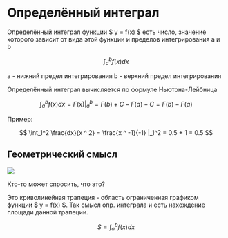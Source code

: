 # Определённый интеграл

Определённый интеграл функции $ y = f(x) $ есть число, значение которого зависит от вида этой функции и пределов
интегрирования a и b

$$ \int_a^b f(x) dx $$

a - нижний предел интегрирования
b - верхний предел интегрирования

Определённый интеграл вычисляется по формуле Ньютона-Лейбница

$$ \int_a^b f(x) dx = F(x) |_a^b = F(b) + С - F(a) - С = F(b) - F(a) $$

Пример:

$$ \int_1^2 \frac{dx}{x ^ 2} = \frac{x ^ -1}{-1} |_1^2 = 0.5 + 1 = 0.5 $$

## Геометрический смысл

![](https://sun9-5.userapi.com/impf/4X2S7_006R_1xFqh4mwezjoIZDr-GlUPL_ly8g/VopP0iN3Voc.jpg?size=860x630&quality=96&sign=e6367720001b8d267278672fe459d4f3&type=album)

Кто-то может спросить, что это?

Это криволинейная трапеция - область ограниченная графиком функции $ y = f(x) $. Так смысл опр. интеграла и есть
нахождение площади данной трапеции.

$$ S = \int_a^b f(x) dx $$